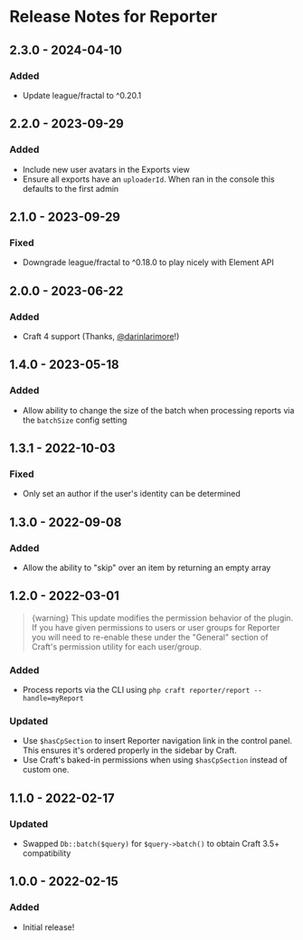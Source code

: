 # Release Notes for Reporter

## 2.3.0 - 2024-04-10

### Added
- Update league/fractal to ^0.20.1

## 2.2.0 - 2023-09-29

### Added
- Include new user avatars in the Exports view
- Ensure all exports have an `uploaderId`. When ran in the console this defaults to the first admin

## 2.1.0 - 2023-09-29

### Fixed
- Downgrade league/fractal to ^0.18.0 to play nicely with Element API

## 2.0.0 - 2023-06-22

### Added
- Craft 4 support (Thanks, [@darinlarimore](https://github.com/darinlarimore)!)

## 1.4.0 - 2023-05-18

### Added
- Allow ability to change the size of the batch when processing reports via the `batchSize` config setting

## 1.3.1 - 2022-10-03

### Fixed
- Only set an author if the user's identity can be determined

## 1.3.0 - 2022-09-08

### Added
- Allow the ability to "skip" over an item by returning an empty array

## 1.2.0 - 2022-03-01

> {warning} This update modifies the permission behavior of the plugin. If you have given permissions to users or user groups for Reporter you will need to re-enable these under the "General" section of Craft's permission utility for each user/group.

### Added
- Process reports via the CLI using `php craft reporter/report --handle=myReport`

### Updated
- Use `$hasCpSection` to insert Reporter navigation link in the control panel. This ensures it's ordered properly in the sidebar by Craft.
- Use Craft's baked-in permissions when using `$hasCpSection` instead of custom one.

## 1.1.0 - 2022-02-17

### Updated
- Swapped `Db::batch($query)` for `$query->batch()` to obtain Craft 3.5+ compatibility

## 1.0.0 - 2022-02-15

### Added
- Initial release!
